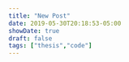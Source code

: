 ```yaml
---
title: "New Post"
date: 2019-05-30T20:18:53-05:00
showDate: true
draft: false
tags: ["thesis","code"]
---
```



